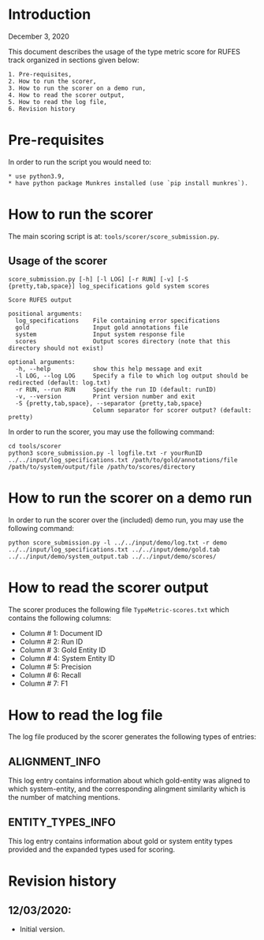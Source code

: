 # Introduction

December 3, 2020

This document describes the usage of the type metric score for RUFES track organized in sections given below:

~~~
1. Pre-requisites,
2. How to run the scorer,
3. How to run the scorer on a demo run,
4. How to read the scorer output,
5. How to read the log file,
6. Revision history
~~~

# Pre-requisites

In order to run the script you would need to:

~~~
* use python3.9,
* have python package Munkres installed (use `pip install munkres`).
~~~

# How to run the scorer

The main scoring script is at: `tools/scorer/score_submission.py`.

## Usage of the scorer

~~~
score_submission.py [-h] [-l LOG] [-r RUN] [-v] [-S {pretty,tab,space}] log_specifications gold system scores

Score RUFES output

positional arguments:
  log_specifications    File containing error specifications
  gold                  Input gold annotations file
  system                Input system response file
  scores                Output scores directory (note that this directory should not exist)

optional arguments:
  -h, --help            show this help message and exit
  -l LOG, --log LOG     Specify a file to which log output should be redirected (default: log.txt)
  -r RUN, --run RUN     Specify the run ID (default: runID)
  -v, --version         Print version number and exit
  -S {pretty,tab,space}, --separator {pretty,tab,space}
                        Column separator for scorer output? (default: pretty)
~~~

In order to run the scorer, you may use the following command:

~~~
cd tools/scorer
python3 score_submission.py -l logfile.txt -r yourRunID ../../input/log_specifications.txt /path/to/gold/annotations/file /path/to/system/output/file /path/to/scores/directory
~~~

# How to run the scorer on a demo run

In order to run the scorer over the (included) demo run, you may use the following command:

~~~
python score_submission.py -l ../../input/demo/log.txt -r demo ../../input/log_specifications.txt ../../input/demo/gold.tab ../../input/demo/system_output.tab ../../input/demo/scores/
~~~

# How to read the scorer output

The scorer produces the following file `TypeMetric-scores.txt` which contains the following columns:

- Column # 1: Document ID
- Column # 2: Run ID
- Column # 3: Gold Entity ID
- Column # 4: System Entity ID
- Column # 5: Precision
- Column # 6: Recall
- Column # 7: F1

# How to read the log file

The log file produced by the scorer generates the following types of entries:

## ALIGNMENT_INFO

This log entry contains information about which gold-entity was aligned to which system-entity, and the corresponding alingment similarity which is the number of matching mentions.

## ENTITY_TYPES_INFO

This log entry contains information about gold or system entity types provided and the expanded types used for scoring.

# Revision history

## 12/03/2020:
* Initial version.
